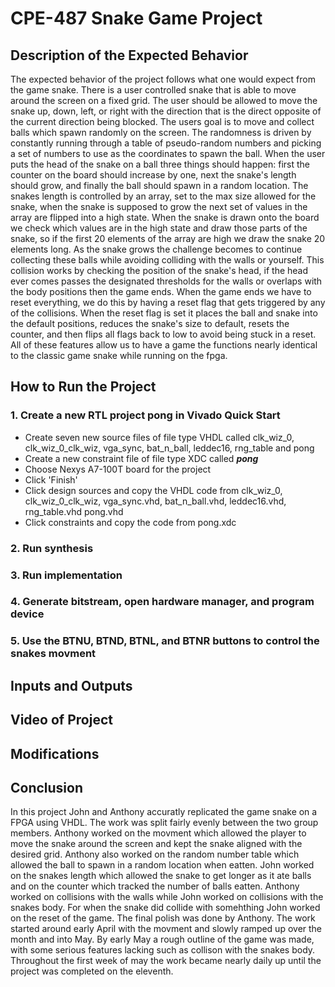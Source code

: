 # CPE-487 Snake Game Project

## Description of the Expected Behavior

The expected behavior of the project follows what one would expect from the game snake. There is a user controlled snake that is able to move around the screen on a fixed grid. The user should be allowed to move the snake up, down, left, or right with the direction that is the direct opposite of the current direction being blocked. The users goal is to move and collect balls which spawn randomly on the screen. The randomness is driven by constantly running through a table of pseudo-random numbers and picking a set of numbers to use as the coordinates to spawn the ball. When the user puts the head of the snake on a ball three things should happen: first the counter on the board should increase by one, next the snake's length should grow, and finally the ball should spawn in a random location. The snakes length is controlled by an array, set to the max size allowed for the snake, when the snake is supposed to grow the next set of values in the array are flipped into a high state. When the snake is drawn onto the board we check which values are in the high state and draw those parts of the snake, so if the first 20 elements of the array are high we draw the snake 20 elements long. As the snake grows the challenge becomes to continue collecting these balls while avoiding colliding with the walls or yourself. This collision works by checking the position of the snake's head, if the head ever comes passes the designated thresholds for the walls or overlaps with the body positions then the game ends. When the game ends we have to reset everything, we do this by having a reset flag that gets triggered by any of the collisions. When the reset flag is set it places the ball and snake into the default positions, reduces the snake's size to default, resets the counter, and then flips all flags back to low to avoid being stuck in a reset. All of these features allow us to have a game the functions nearly identical to the classic game snake while running on the fpga.

## How to Run the Project

### 1. Create a new RTL project pong in Vivado Quick Start
* Create seven new source files of file type VHDL called clk_wiz_0, clk_wiz_0_clk_wiz, vga_sync, bat_n_ball, leddec16, rng_table and pong
* Create a new constraint file of file type XDC called **_pong_**
* Choose Nexys A7-100T board for the project
* Click 'Finish'
* Click design sources and copy the VHDL code from clk_wiz_0, clk_wiz_0_clk_wiz, vga_sync.vhd, bat_n_ball.vhd, leddec16.vhd, rng_table.vhd pong.vhd
* Click constraints and copy the code from pong.xdc

### 2. Run synthesis

### 3. Run implementation

### 4. Generate bitstream, open hardware manager, and program device

### 5. Use the BTNU, BTND, BTNL, and BTNR buttons to control the snakes movment

## Inputs and Outputs

## Video of Project

## Modifications

## Conclusion

In this project John and Anthony accuratly replicated the game snake on a FPGA using VHDL. The work was split fairly evenly between the two group members. Anthony worked on the movment which allowed the player to move the snake around the screen and kept the snake aligned with the desired grid. Anthony also worked on the random number table which allowed the ball to spawn in a random location when eatten. John worked on the snakes length which allowed the snake to get longer as it ate balls and on the counter which tracked the number of balls eatten. Anthony worked on collisions with the walls while John worked on collisions with the snakes body. For when the snake did collide with somehthing John worked on the reset of the game. The final polish was done by Anthony. The work started around early April with the movment and slowly ramped up over the month and into May. By early May a rough outline of the game was made, with some serious features lacking such as collison with the snakes body. Throughout the first week of may the work became nearly daily up until the project was completed on the eleventh. 
